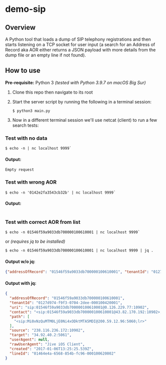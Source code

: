 # demo-sip

## Overview
A Python tool that loads a dump of SIP telephony registrations and then starts listening on a TCP socket for user input 
(a search for an Address of Record aka AOR either returns a JSON payload with more details from the dump file or an empty line if not found).

## How to use

**Pre-requisite:** Python 3 _(tested with Python 3.9.7 on macOS Big Sur)_

1. Clone this repo then navigate to its root
2. Start the server script by running the following in a terminal session:
   
   ```shell
   $ python3 main.py
   ```

3. Now in a different terminal session we'll use netcat (client) to run a few search tests:
   
### **Test with no data**
``` shell
$ echo -n | nc localhost 9999`
```

#### Output:
```shell
Empty request
```

### **Test with wrong AOR**
```shell
$ echo -n '0142e2fa3543cb32b' | nc localhost 9999`
```

#### Output:
```shell

```
    
### **Test with correct AOR from list**
```shell
$ echo -n 01546f59a9033db700000100610001 | nc localhost 9999`
```

or _(requires jq to be installed)_

```shell
$ echo -n 01546f59a9033db700000100610001 | nc localhost 9999 | jq .
```  

#### Output w/o jq:
```json
{"addressOfRecord": "01546f59a9033db700000100610001", "tenantId": "0127d974-f9f3-0704-2dee-000100420001", "uri": "sip:01546f59a9033db700000100610001@0.126.229.77:10902", "contact": "<sip:01546f59a9033db700000100610001@43.82.170.192:10902>;+sip.instance=\"<urn:uuid:58B7D3C8-145E-00EC-5FC2-861E57FD7FB2>\"", "path": ["<sip:Mi0xNzQuMTM0LjE0Ni4xODktMTA5MDI@200.59.12.96:5060;lr>"], "source": "238.116.236.172:10902", "target": "34.92.40.2:5061", "userAgent": null, "rawUserAgent": "Jive iOS Client", "created": "2017-01-06T13:25:25.539Z", "lineId": "01464e4a-6568-854b-fc96-000100620002"}
```

#### Output with jq:
```json
{
  "addressOfRecord": "01546f59a9033db700000100610001",
  "tenantId": "0127d974-f9f3-0704-2dee-000100420001",
  "uri": "sip:01546f59a9033db700000100610001@0.126.229.77:10902",
  "contact": "<sip:01546f59a9033db700000100610001@43.82.170.192:10902>;+sip.instance=\"<urn:uuid:58B7D3C8-145E-00EC-5FC2-861E57FD7FB2>\"",
  "path": [
    "<sip:Mi0xNzQuMTM0LjE0Ni4xODktMTA5MDI@200.59.12.96:5060;lr>"
  ],
  "source": "238.116.236.172:10902",
  "target": "34.92.40.2:5061",
  "userAgent": null,
  "rawUserAgent": "Jive iOS Client",
  "created": "2017-01-06T13:25:25.539Z",
  "lineId": "01464e4a-6568-854b-fc96-000100620002"
}
```